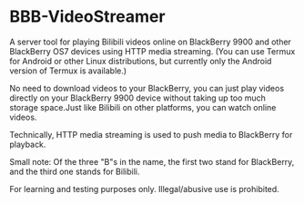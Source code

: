 # BBB-VideoStreamer

A server tool for playing Bilibili videos online on BlackBerry 9900 and other BlackBerry OS7 devices using HTTP media streaming. (You can use Termux for Android or other Linux distributions, but currently only the Android version of Termux is available.)

No need to download videos to your BlackBerry, you can just play videos directly on your BlackBerry 9900 device without taking up too much storage space.Just like Bilibili on other platforms, you can watch online videos.

Technically, HTTP media streaming is used to push media to BlackBerry for playback.




Small note: Of the three "B"s in the name, the first two stand for BlackBerry, and the third one stands for Bilibili.

For learning and testing purposes only. Illegal/abusive use is prohibited.
